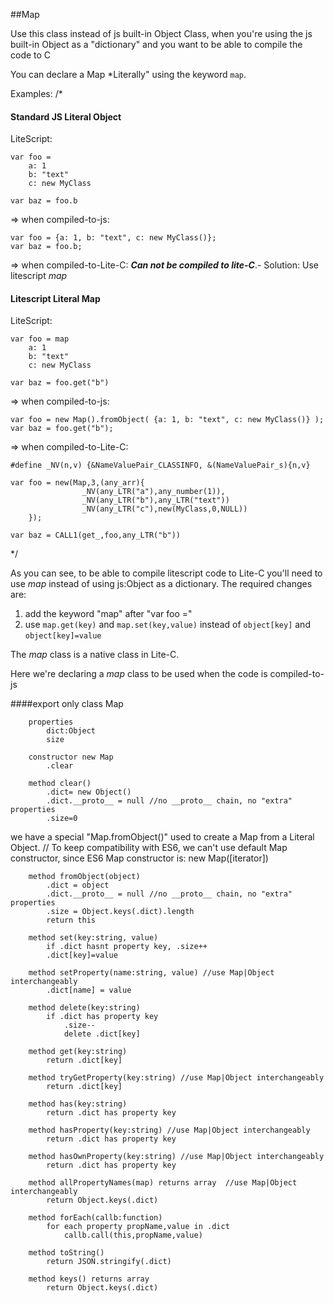 ##Map

Use this class instead of js built-in Object Class, 
when you're using the js built-in Object as a "dictionary" 
and you want to be able to compile the code to C 

You can declare a Map *Literally" using the keyword `map`.

Examples: /*

#### Standard JS Literal Object

LiteScript:

    var foo = 
        a: 1
        b: "text"
        c: new MyClass

    var baz = foo.b

=> when compiled-to-js:

    var foo = {a: 1, b: "text", c: new MyClass()};
    var baz = foo.b;

=> when compiled-to-Lite-C:
    ***Can not be compiled to lite-C***.- Solution: Use litescript *map*

#### Litescript Literal Map

LiteScript:

    var foo = map
        a: 1
        b: "text"
        c: new MyClass

    var baz = foo.get("b")

=> when compiled-to-js:

    var foo = new Map().fromObject( {a: 1, b: "text", c: new MyClass()} );
    var baz = foo.get("b");

=> when compiled-to-Lite-C:

    #define _NV(n,v) {&NameValuePair_CLASSINFO, &(NameValuePair_s){n,v}

    var foo = new(Map,3,(any_arr){
                    _NV(any_LTR("a"),any_number(1)),
                    _NV(any_LTR("b"),any_LTR("text"))
                    _NV(any_LTR("c"),new(MyClass,0,NULL))
        });

    var baz = CALL1(get_,foo,any_LTR("b"))

*/

As you can see, to be able to compile litescript code to Lite-C
you'll need to use *map* instead of using js:Object as a dictionary. The required changes are:
  1. add the keyword "map" after "var foo ="
  2. use `map.get(key)` and `map.set(key,value)` instead of `object[key]` and `object[key]=value`

The *map* class is a native class in Lite-C.

Here we're declaring a *map* class to be used when the code is compiled-to-js


####export only class Map

        properties
            dict:Object
            size

        constructor new Map
            .clear
            
        method clear()
            .dict= new Object()
            .dict.__proto__ = null //no __proto__ chain, no "extra" properties
            .size=0

we have a special "Map.fromObject()" used to create a Map from a Literal Object. 
// To keep compatibility with ES6, we can't use default Map constructor, 
since ES6 Map constructor is: new Map([iterator])

        method fromObject(object)
            .dict = object
            .dict.__proto__ = null //no __proto__ chain, no "extra" properties
            .size = Object.keys(.dict).length
            return this

        method set(key:string, value)
            if .dict hasnt property key, .size++
            .dict[key]=value

        method setProperty(name:string, value) //use Map|Object interchangeably
            .dict[name] = value

        method delete(key:string)
            if .dict has property key 
                .size--
                delete .dict[key]

        method get(key:string)
            return .dict[key]

        method tryGetProperty(key:string) //use Map|Object interchangeably
            return .dict[key]

        method has(key:string)
            return .dict has property key

        method hasProperty(key:string) //use Map|Object interchangeably
            return .dict has property key

        method hasOwnProperty(key:string) //use Map|Object interchangeably
            return .dict has property key

        method allPropertyNames(map) returns array  //use Map|Object interchangeably
            return Object.keys(.dict)

        method forEach(callb:function)
            for each property propName,value in .dict
                callb.call(this,propName,value)

        method toString()
            return JSON.stringify(.dict)

        method keys() returns array
            return Object.keys(.dict)

